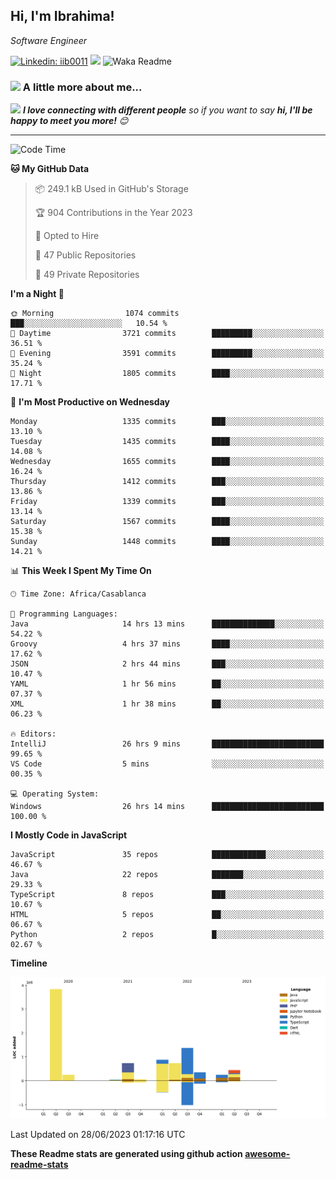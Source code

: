 <h2>Hi, I'm Ibrahima! </h2>
<p><em>Software Engineer 
</em></p>


[![Linkedin: iib0011](https://img.shields.io/badge/-iib0011-blue?style=flat-square&logo=Linkedin&logoColor=white&link=https://www.linkedin.com/in/iib0011/)](https://www.linkedin.com/in/iib0011/)
![](https://visitor-badge.glitch.me/badge?page_id=iib0011)
![Waka Readme](https://github.com/iib0011/iib0011/workflows/Waka%20Readme/badge.svg)


### <img src="https://media.giphy.com/media/VgCDAzcKvsR6OM0uWg/giphy.gif" width="50"> A little more about me...  


<img src="https://media.giphy.com/media/LnQjpWaON8nhr21vNW/giphy.gif" width="60"> <em><b>I love connecting with different people</b> so if you want to say <b>hi, I'll be happy to meet you more!</b> 😊</em>

---
<!--START_SECTION:waka-->
![Code Time](http://img.shields.io/badge/Code%20Time-2%2C267%20hrs%2046%20mins-blue)

**🐱 My GitHub Data** 

> 📦 249.1 kB Used in GitHub's Storage 
 > 
> 🏆 904 Contributions in the Year 2023
 > 
> 💼 Opted to Hire
 > 
> 📜 47 Public Repositories 
 > 
> 🔑 49 Private Repositories 
 > 
**I'm a Night 🦉** 

```text
🌞 Morning                1074 commits        ███░░░░░░░░░░░░░░░░░░░░░░   10.54 % 
🌆 Daytime                3721 commits        █████████░░░░░░░░░░░░░░░░   36.51 % 
🌃 Evening                3591 commits        █████████░░░░░░░░░░░░░░░░   35.24 % 
🌙 Night                  1805 commits        ████░░░░░░░░░░░░░░░░░░░░░   17.71 % 
```
📅 **I'm Most Productive on Wednesday** 

```text
Monday                   1335 commits        ███░░░░░░░░░░░░░░░░░░░░░░   13.10 % 
Tuesday                  1435 commits        ████░░░░░░░░░░░░░░░░░░░░░   14.08 % 
Wednesday                1655 commits        ████░░░░░░░░░░░░░░░░░░░░░   16.24 % 
Thursday                 1412 commits        ███░░░░░░░░░░░░░░░░░░░░░░   13.86 % 
Friday                   1339 commits        ███░░░░░░░░░░░░░░░░░░░░░░   13.14 % 
Saturday                 1567 commits        ████░░░░░░░░░░░░░░░░░░░░░   15.38 % 
Sunday                   1448 commits        ████░░░░░░░░░░░░░░░░░░░░░   14.21 % 
```


📊 **This Week I Spent My Time On** 

```text
🕑︎ Time Zone: Africa/Casablanca

💬 Programming Languages: 
Java                     14 hrs 13 mins      ██████████████░░░░░░░░░░░   54.22 % 
Groovy                   4 hrs 37 mins       ████░░░░░░░░░░░░░░░░░░░░░   17.62 % 
JSON                     2 hrs 44 mins       ███░░░░░░░░░░░░░░░░░░░░░░   10.47 % 
YAML                     1 hr 56 mins        ██░░░░░░░░░░░░░░░░░░░░░░░   07.37 % 
XML                      1 hr 38 mins        ██░░░░░░░░░░░░░░░░░░░░░░░   06.23 % 

🔥 Editors: 
IntelliJ                 26 hrs 9 mins       █████████████████████████   99.65 % 
VS Code                  5 mins              ░░░░░░░░░░░░░░░░░░░░░░░░░   00.35 % 

💻 Operating System: 
Windows                  26 hrs 14 mins      █████████████████████████   100.00 % 
```

**I Mostly Code in JavaScript** 

```text
JavaScript               35 repos            ████████████░░░░░░░░░░░░░   46.67 % 
Java                     22 repos            ███████░░░░░░░░░░░░░░░░░░   29.33 % 
TypeScript               8 repos             ███░░░░░░░░░░░░░░░░░░░░░░   10.67 % 
HTML                     5 repos             ██░░░░░░░░░░░░░░░░░░░░░░░   06.67 % 
Python                   2 repos             █░░░░░░░░░░░░░░░░░░░░░░░░   02.67 % 
```



**Timeline**

![Lines of Code chart](https://raw.githubusercontent.com/iib0011/iib0011/master/assets/bar_graph.png)


 Last Updated on 28/06/2023 01:17:16 UTC
<!--END_SECTION:waka-->

**These Readme stats are generated using github action [awesome-readme-stats](https://github.com/iib0011/waka-readme-stats)**
